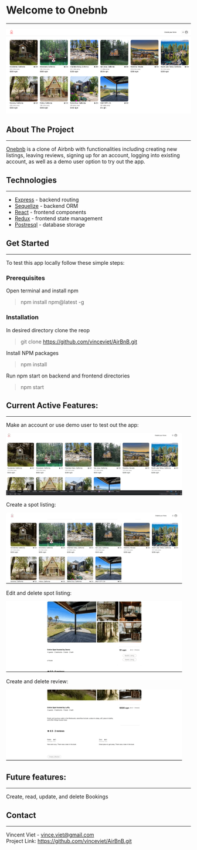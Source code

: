 # Welcome to Onebnb
---------------------------------------------------------

![onebnb-splashpage](/assets/onebnb-splashpage.png)

## About The Project
---------------------------------------------------------

[Onebnb](https://airbnb-clone-o67j.onrender.com) is a clone of Airbnb with functionalities including creating new listings, leaving reviews, signing up for an account, logging into existing account, as well as a demo user option to try out the app.

## Technologies
---------------------------------------------------------

- [Express](https://expressjs.com/) - backend routing
- [Sequelize](https://sequelize.org/) - backend ORM
- [React](https://reactjs.org/) - frontend components
- [Redux](https://redux.js.org/) - frontend state management
- [Postresql](https://www.postgresql.org/) - database storage

## Get Started
---------------------------------------------------------

To test this app locally follow these simple steps:

### Prerequisites
Open terminal and install npm

 > npm install npm@latest -g

### Installation

In desired directory clone the reop
> git clone https://github.com/vinceviet/AirBnB.git

Install NPM packages
> npm install

Run npm start on backend and frontend directories
> npm start

## Current Active Features:
---------------------------------------------------------
Make an account or use demo user to test out the app:

![signup](/assets/signup.gif)

Create a spot listing:

![create](/assets/create-spot.gif)

Edit and delete spot listing:

![edit/delete](/assets/edit-delete-spot.gif)

Create and delete review:

![review](/assets/reviews.gif)


## Future features:
---------------------------------------------------------

Create, read, update, and delete Bookings

## Contact
---------------------------------------------------------
Vincent Viet - vince.viet@gmail.com<br>
Project Link: https://github.com/vinceviet/AirBnB.git
